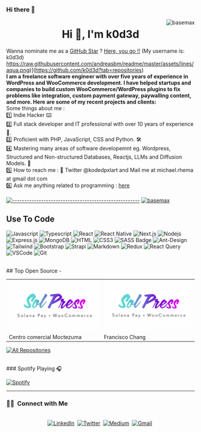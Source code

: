 ### Hi there 👋

<!--
**k0d3d/k0d3d** is a ✨ _special_ ✨ repository because its `README.md` (this file) appears on your GitHub profile.

Here are some ideas to get you started:

- 🔭 I’m currently working on ...
- 🌱 I’m currently learning ...
- 👯 I’m looking to collaborate on ...
- 🤔 I’m looking for help with ...
- 💬 Ask me about ...
- 📫 How to reach me: ...
- ⚡ Fun fact: ...
-->

<img align ="right" src="https://komarev.com/ghpvc/?username=k0d3d&label=Profile%20views&color=0e75b6&style=flat" alt="basemax">
<h1 align="center">Hi 👋, I'm k0d3d</h1>

Wanna nominate me as a <a href="https://stars.github.com/">GitHub Star</a> ? <a href="https://stars.github.com/nominate/">Here, you go !!</a> (My username is: k0d3d)
<br />
https://raw.githubusercontent.com/andreasbm/readme/master/assets/lines/aqua.png)](https://github.com/k0d3d?tab=repositories)
<br /><b>I am a freelance software engineer with over five years of experience in WordPress and WooCommerce development. I have helped startups and companies to build custom WooCommerce/WordPress plugins to fix problems like integration, custom payment gateway, paywalling content, and more. Here are some of my recent projects and clients: </b><br/>
Some things about me :<br/>
:one: Indie Hacker ⌨️ <br/>
:two: Full stack developer and IT professional with over 10 years of experience 💾.<br/>
:three: Proficient with PHP, JavaScript, CSS and Python. 🛠️ <br/> 
:four: Mastering many areas of software developemnt eg. Wordpress, Structured and Non-structured Databases, Reactjs, LLMs and Diffusion Models. 🫡 <br/>
:five: How to reach me : 💌 Twitter @kodedpxlart and Mail me at michael.rhema at gmail dot com<br/>
:six: Ask me anything related to programming : <a href="https://github.com/k0d3d/k0d3d/issues/new?assignees=&labels=question&template=custom.md&title=Question%3A+%5BYour-Title%5D">here</a><br/> 
<br />
[![-----------------------------------------------------](
https://raw.githubusercontent.com/andreasbm/readme/master/assets/lines/aqua.png)](https://github.com/BaseMax?tab=repositories)
<a href="https://github.com/BaseMax?tab=repositories"><img src="https://github-profile-trophy.vercel.app/?username=basemax&column=8&margin-w=15&margin-h=15" alt="basemax"></a> 
## Use To Code

![Javascript](https://img.shields.io/badge/Javascript-F0DB4F?style=for-the-badge&labelColor=black&logo=javascript&logoColor=F0DB4F)
![Typescript](https://img.shields.io/badge/Typescript-007acc?style=for-the-badge&labelColor=black&logo=typescript&logoColor=007acc)
![React](https://img.shields.io/badge/-React-61DBFB?style=for-the-badge&labelColor=black&logo=react&logoColor=61DBFB)
![React Native](https://img.shields.io/badge/React_Native-20232A?style=for-the-badge&logo=react&logoColor=61DAFB)
![Next.js](https://img.shields.io/badge/next.js-000000?style=for-the-badge&logo=nextdotjs&logoColor=white)
![Nodejs](https://img.shields.io/badge/Nodejs-3C873A?style=for-the-badge&labelColor=black&logo=node.js&logoColor=3C873A)
![Express.js](https://img.shields.io/badge/Express.js-000000?style=for-the-badge&logo=express&logoColor=white)
![MongoDB](https://img.shields.io/badge/MongoDB-4EA94B?style=for-the-badge&logo=mongodb&logoColor=white)
![HTML](https://img.shields.io/badge/HTML5-E34F26?style=for-the-badge&logo=html5&logoColor=white)
![CSS3](https://img.shields.io/badge/CSS3-1572B6?style=for-the-badge&logo=css3&logoColor=white)
![SASS Badge](https://img.shields.io/badge/Sass-CC6699?style=for-the-badge&logo=sass&logoColor=white)
![Ant-Design](https://img.shields.io/badge/AntDesign-0170FE?style=for-the-badge&logo=antdesign&logoColor=white)
![Tailwind](https://img.shields.io/badge/Tailwind_CSS-092749?style=for-the-badge&logo=tailwindcss&logoColor=06B6D4&labelColor=000000)
![Bootstrap](https://img.shields.io/badge/Bootstrap-563D7C?style=for-the-badge&logo=bootstrap&logoColor=white)
![Strapi](https://img.shields.io/badge/strapi-2E7EEA?style=for-the-badge&logo=strapi&logoColor=white)
![Markdown](https://img.shields.io/badge/Markdown-000000?style=for-the-badge&logo=markdown&logoColor=white)
![Redux](https://img.shields.io/badge/Redux-593D88?style=for-the-badge&logo=redux&logoColor=white)
![React Query](https://img.shields.io/badge/-React_Query-FF4154?style=for-the-badge&logo=react%20query&logoColor=white)
![VSCode](https://img.shields.io/badge/Visual_Studio-0078d7?style=for-the-badge&logo=visual%20studio&logoColor=white)
![Git](https://img.shields.io/badge/Git-F05032?style=for-the-badge&logo=git&logoColor=white)

<br/>
## Top Open Source -
<table>
  <tr>
    <td>
      <img src="https://github.com/k0d3d/k0d3d/blob/main/Solpress_Pay.png?raw=true" style="width: 320px" />
    </td>
    <td>
      <img src="https://github.com/k0d3d/k0d3d/blob/main/Solpress_Pay.png?raw=true" style="width: 320px" />
    </td>
  </tr>
  <tr>
    <td>Centro comercial Moctezuma</td>
    <td>Francisco Chang</td>
  </tr>
</table>

<p align="left">
  <a href="https://github.com/alsiam?tab=repositories" target="_blank"><img alt="All Repositories" title="All Repositories" src="https://img.shields.io/badge/-All%20Repos-2962FF?style=for-the-badge&logo=koding&logoColor=white"/></a>
</p>

<br/>
### Spotify Playing 🎧

[![Spotify](https://novatorem.bgstatic.vercel.app/api/spotify)](https://open.spotify.com/user/v2f3cawokvubm7rpc5ff9of94)

---

<h3> 🤝🏻 &nbsp;Connect with Me </h3> 

<p align="center">
<br>
<a href="https://www.linkedin.com/in/michael-rhema/"><img src="https://img.shields.io/badge/linkedin-%230077B5.svg?&style=for-the-badge&logo=linkedin&logoColor=white" alt="LinkedIn" /></a>&nbsp;
<a href="https://twitter.com/kodedpxlart"><img src="https://img.shields.io/badge/Twitter-1DA1F2?style=for-the-badge&logo=twitter&logoColor=white" alt="Twitter" /></a>&nbsp;
<a href="https://medium.com/@michael.rhema"><img src="https://img.shields.io/badge/Medium-12100E?style=for-the-badge&logo=medium&logoColor=white" alt="Medium" /></a>&nbsp;
<a href="mailto:michael.rhema@gmail.com?subject=Hola%20Jiji"><img src="https://img.shields.io/badge/gmail-%23D14836.svg?&style=for-the-badge&logo=gmail&logoColor=white" alt="Gmail"/></a>&nbsp;
</p>

